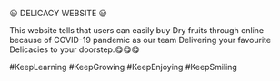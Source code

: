 😃‍‍ ‍‍DELICACY WEBSITE 😃‍ 

This website tells that users can easily buy Dry fruits through online because of COVID-19 pandemic as our team Delivering your favourite Delicacies to your doorstep.😋😋😋 

#KeepLearning #KeepGrowing #KeepEnjoying #KeepSmiling